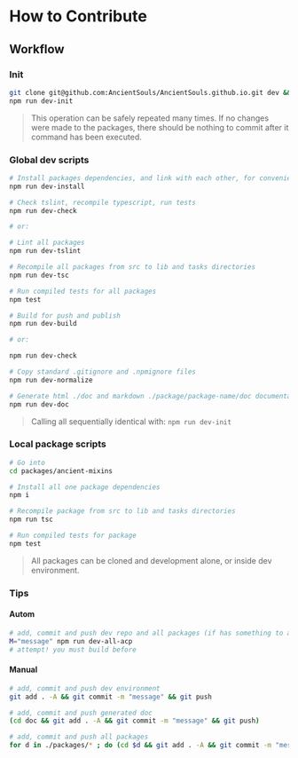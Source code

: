 # How to Contribute

## Workflow

### Init

```sh
git clone git@github.com:AncientSouls/AncientSouls.github.io.git dev && cd dev
npm run dev-init
```

> This operation can be safely repeated many times. If no changes were made to the packages, there should be nothing to commit after it command has been executed.

### Global dev scripts

```sh
# Install packages dependencies, and link with each other, for convenient development
npm run dev-install
```

```sh
# Check tslint, recompile typescript, run tests
npm run dev-check

# or:

# Lint all packages
npm run dev-tslint

# Recompile all packages from src to lib and tasks directories
npm run dev-tsc

# Run compiled tests for all packages
npm test
```

```sh
# Build for push and publish
npm run dev-build

# or:

npm run dev-check

# Copy standard .gitignore and .npmignore files
npm run dev-normalize

# Generate html ./doc and markdown ./package/package-name/doc documentations
npm run dev-doc
```

> Calling all sequentially identical with: `npm run dev-init`

### Local package scripts

```sh
# Go into
cd packages/ancient-mixins

# Install all one package dependencies
npm i

# Recompile package from src to lib and tasks directories
npm run tsc

# Run compiled tests for package
npm test
```

> All packages can be cloned and development alone, or inside dev environment.

### Tips

#### Autom

```sh
# add, commit and push dev repo and all packages (if has something to add, commit and push)
M="message" npm run dev-all-acp
# attempt! you must build before
```

#### Manual

```sh
# add, commit and push dev environment
git add . -A && git commit -m "message" && git push

# add, commit and push generated doc
(cd doc && git add . -A && git commit -m "message" && git push)

# add, commit and push all packages
for d in ./packages/* ; do (cd $d && git add . -A && git commit -m "message" && git push); done
```